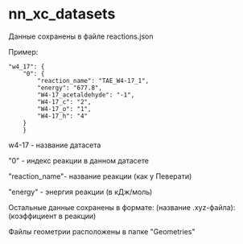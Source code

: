 # nn_xc_datasets

Данные сохранены в файле reactions.json

Пример:

    "w4_17": {
        "0": {
            "reaction_name": "TAE_W4-17_1",
            "energy": "677.8",
            "W4-17_acetaldehyde": "-1",
            "W4-17_c": "2",
            "W4-17_o": "1",
            "W4-17_h": "4"
        }
        }
        
w4-17 - название датасета

"0" - индекс реакции в данном датасете

"reaction_name"- название реакции (как у Певерати)

"energy" - энергия реакции (в кДж/моль)

Остальные данные сохранены в формате: (название .xyz-файла): (коэффициент в реакции)

Файлы геометрии расположены в папке "Geometries"

